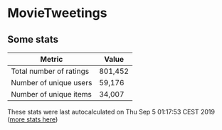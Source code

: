 # MovieTweetings
## Some stats

Metric | Value
--- | ---
Total number of ratings                 | 801,452
Number of unique users                  | 59,176
Number of unique items                  | 34,007
These stats were last autocalculated on Thu Sep 5 01:17:53 CEST 2019  ([more stats here](./stats.md))

